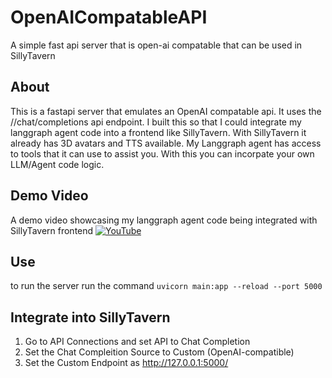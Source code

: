 # OpenAICompatableAPI
A simple fast api server that is open-ai compatable that can be used in SillyTavern

## About
This is a fastapi server that emulates an OpenAI compatable api. It uses the //chat/completions api endpoint.
I built this so that I could integrate my langgraph agent code into a frontend like SillyTavern. With SillyTavern it already has 3D avatars and TTS available.
My Langgraph agent has access to tools that it can use to assist you. With this you can incorpate your own LLM/Agent code logic.

## Demo Video
A demo video showcasing my langgraph agent code being integrated with SillyTavern frontend
[![YouTube](http://i.ytimg.com/vi/oZcm5u4xZHw/hqdefault.jpg)](https://www.youtube.com/watch?v=oZcm5u4xZHw)

## Use
to run the server run the command `uvicorn main:app --reload --port 5000`

## Integrate into SillyTavern
1. Go to API Connections and set API to Chat Completion
2. Set the Chat Compleition Source to Custom (OpenAI-compatible)
3. Set the Custom Endpoint as http://127.0.0.1:5000/
